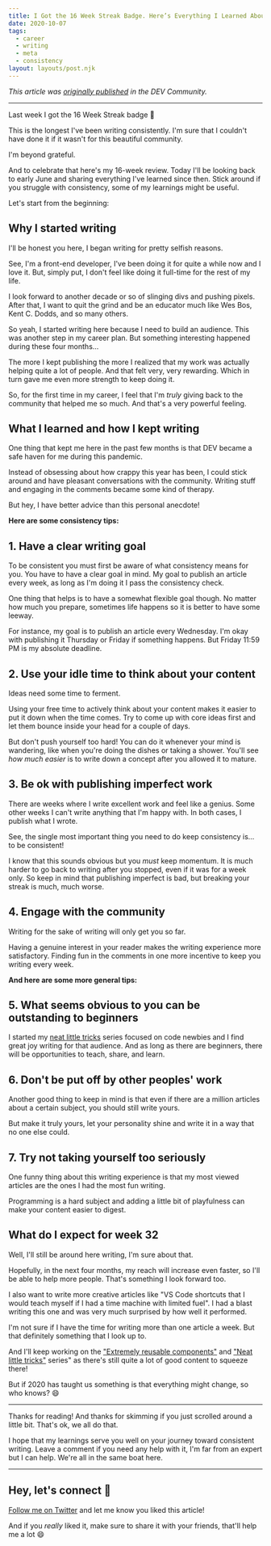 ```yaml
---
title: I Got the 16 Week Streak Badge. Here’s Everything I Learned About Consistency
date: 2020-10-07
tags:
  - career
  - writing
  - meta
  - consistency
layout: layouts/post.njk
---
```


_This article was [originally published](https://dev.to/vtrpldn/i-got-the-16-week-streak-badge-here-s-everything-i-learned-about-consistency-2nna) in the DEV Community._

---

Last week I got the 16 Week Streak badge 🥳

This is the longest I've been writing consistently. I'm sure that I couldn't have done it if it wasn't for this beautiful community.

I'm beyond grateful.

And to celebrate that here's my 16-week review. Today I'll be looking back to early June and sharing everything I've learned since then. Stick around if you struggle with consistency, some of my learnings might be useful.

Let's start from the beginning:

## Why I started writing

I'll be honest you here, I began writing for pretty selfish reasons.

See, I'm a front-end developer, I've been doing it for quite a while now and I love it. But, simply put, I don't feel like doing it full-time for the rest of my life.

I look forward to another decade or so of slinging divs and pushing pixels. After that, I want to quit the grind and be an educator much like Wes Bos, Kent C. Dodds, and so many others.

So yeah, I started writing here because I need to build an audience. This was another step in my career plan. But something interesting happened during these four months...

The more I kept publishing the more I realized that my work was actually helping quite a lot of people. And that felt very, very rewarding. Which in turn gave me even more strength to keep doing it.

So, for the first time in my career, I feel that I'm _truly_ giving back to the community that helped me so much. And that's a very powerful feeling.

## What I learned and how I kept writing

One thing that kept me here in the past few months is that DEV became a safe haven for me during this pandemic.

Instead of obsessing about how crappy this year has been, I could stick around and have pleasant conversations with the community. Writing stuff and engaging in the comments became some kind of therapy.

But hey, I have better advice than this personal anecdote!

**Here are some consistency tips:**

## 1. Have a clear writing goal

To be consistent you must first be aware of what consistency means for you. You have to have a clear goal in mind. My goal to publish an article every week, as long as I'm doing it I pass the consistency check.

One thing that helps is to have a somewhat flexible goal though. No matter how much you prepare, sometimes life happens so it is better to have some leeway.

For instance, my goal is to publish an article every Wednesday. I'm okay with publishing it Thursday or Friday if something happens. But Friday 11:59 PM is my absolute deadline.

## 2. Use your idle time to think about your content

Ideas need some time to ferment.

Using your free time to actively think about your content makes it easier to put it down when the time comes. Try to come up with core ideas first and let them bounce inside your head for a couple of days.

But don't push yourself too hard! You can do it whenever your mind is wandering, like when you're doing the dishes or taking a shower. You'll see _how much easier_ is to write down a concept after you allowed it to mature.

## 3. Be ok with publishing imperfect work

There are weeks where I write excellent work and feel like a genius. Some other weeks I can't write anything that I'm happy with. In both cases, I publish what I wrote.

See, the single most important thing you need to do keep consistency is… to be consistent!

I know that this sounds obvious but you _must_ keep momentum. It is much harder to go back to writing after you stopped, even if it was for a week only. So keep in mind that publishing imperfect is bad, but breaking your streak is much, much worse.

## 4. Engage with the community

Writing for the sake of writing will only get you so far.

Having a genuine interest in your reader makes the writing experience more satisfactory. Finding fun in the comments in one more incentive to keep you writing every week.

**And here are some more general tips:**

## 5. What seems obvious to you can be outstanding to beginners

I started my [neat little tricks](https://dev.to/vtrpldn/series/8696) series focused on code newbies and I find great joy writing for that audience. And as long as there are beginners, there will be opportunities to teach, share, and learn.

## 6. Don't be put off by other peoples' work

Another good thing to keep in mind is that even if there are a million articles about a certain subject, you should still write yours.

But make it truly yours, let your personality shine and write it in a way that no one else could.

## 7. Try not taking yourself too seriously

One funny thing about this writing experience is that my most viewed articles are the ones I had the most fun writing.

Programming is a hard subject and adding a little bit of playfulness can make your content easier to digest.

## What do I expect for week 32

Well, I'll still be around here writing, I'm sure about that.

Hopefully, in the next four months, my reach will increase even faster, so I'll be able to help more people. That's something I look forward too.

I also want to write more creative articles like "VS Code shortcuts that I would teach myself if I had a time machine with limited fuel". I had a blast writing this one and was very much surprised by how well it performed.

I'm not sure if I have the time for writing more than one article a week. But that definitely something that I look up to.

And I'll keep working on the ["Extremely reusable components"](https://dev.to/vtrpldn/series/8380) and ["Neat little tricks"](https://dev.to/vtrpldn/series/8696) series" as there's still quite a lot of good content to squeeze there!

But if 2020 has taught us something is that everything might change, so who knows? 😄

---

Thanks for reading! And thanks for skimming if you just scrolled around a little bit. That's ok, we all do that.

I hope that my learnings serve you well on your journey toward consistent writing. Leave a comment if you need any help with it, I'm far from an expert but I can help. We're all in the same boat here.

---

## Hey, let's connect 👋

[Follow me on Twitter](https://twitter.com/paladini_dev) and let me know you liked this article!

And if you _really_ liked it, make sure to share it with your friends, that'll help me a lot 😄
